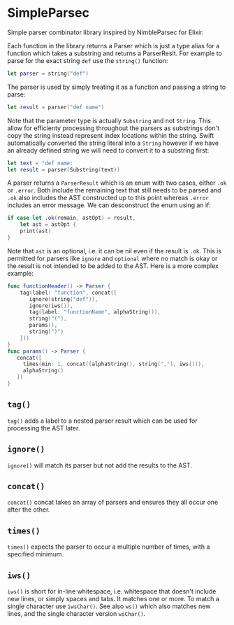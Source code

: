# SimpleParsec

Simple parser combinator library inspired by NimbleParsec for Elixir.

Each function in the library returns a Parser which is just a type alias for a function
which takes a substring and returns a ParserReslt.
For example to parse for the exact string `def` use the `string()` function:
```swift
let parser = string("def")
```
The parser is used by simply treating it as a function and passing a string to parse:
```swift
let result = parser("def name")
```
Note that the parameter type is actually `Substring` and not `String`. This allow for
efficienty processing throughout the parsers as substrings don't copy the string instead
represent index locations within the string. Swift automatically converted the string literal
into a `String` however if we have an already defined string we will need to convert
it to a substring first:
```swift
let text = "def name:
let result = parser(Substring(text))
```
A parser returns a `ParserResult` which is an enum with two cases, either
`.ok` or `.error`. Both include the remaining text that still needs to be parsed
and `.ok` also includes the AST constructed up to this point whereas `.error`
includes an error message. We can desconstruct the enum using an if:
```swift
if case let .ok(remain, astOpt) = result,
    let ast = astOpt {
    print(ast)
}
```
Note that `ast` is an optional, i.e. it can be nil even if the result is `.ok`. This
is permitted for parsers like `ignore` and `optional` where no match is okay
or the result is not intended to be added to the AST.
Here is a more complex example:
```swift
func functionHeader() -> Parser {
    tag(label: "function", concat([
       ignore(string("def")),
       ignore(iws()),
       tag(label: "functionName", alphaString()),
       string("("),
       params(),
       string(")")
    ]))
}
func params() -> Parser {
   concat([
     times(min: 1, concat([alphaString(), string(","), iws())),
     alphaString()
   ])
}
```
## `tag()`
`tag()` adds a label to a nested parser result which can be used for processing the AST later.
## `ignore()`
`ignore()` will match its parser but not add the results to the AST.
## `concat()`
`concat()` concat takes an array of parsers and ensures they all occur one after the other.
## `times()`
`times()` expects the parser to occur a multiple number of times, with a specified minimum.
## `iws()`
`iws()` is short for in-line whitespace, i.e. whitespace that doesn't include new lines, or
simply spaces and tabs. It matches one or more. To match a single character use `iwsChar()`.
See also `ws()` which also matches new lines, and the single character version `wsChar()`.
